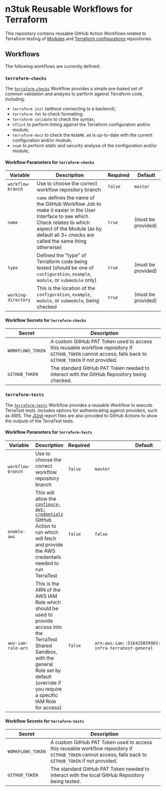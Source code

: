 # n3tuk Reusable Workflows for Terraform

This repository contains reusable GitHub Action Workflows related to Terraform
testing of [Modules][modules] and [Terraform configurations][configuration]
repositories.

[modules]: https://github.com/n3tuk/template-terraform-module
[configuration]: https://github.com/n3tuk/template-terraform-configuration

## Workflows

The following workflows are currently defined:

### `terraform-checks`

The [`terraform-checks`][terraform-checks] Workflow provides a simple pre-baked
set of common validation and analysis to perform against Terraform code,
including:

[terraform-checks]: https://github.com/n3tuk/workflows-reusable-terraform/blob/master/.github/workflows/terraform-checks.yaml

- `terraform init` (without connecting to a backend);
- `terraform fmt` to check formatting;
- `terraform validate` to check the syntax;
- `tflint` to perform linting against the Terraform configuration and/or module;
- `terraform-docs` to check the `README.md` is up-to-date with the current
  configuration and/or module;
- `snyk` to perform static and security analysis of the configuration and/or
  module;

#### Workflow Parameters for `terraform-checks`

| Variable            | Description                                                                                                                                                                                                           | Required | Default            |
| ------------------- | --------------------------------------------------------------------------------------------------------------------------------------------------------------------------------------------------------------------- | -------- | ------------------ |
| `workflow-branch`   | Use to choose the correct workflow repository branch                                                                                                                                                                  | `false`  | `master`           |
| `name`              | `name` defines the name of the GitHub Workflow Job to make it easier in the User Interface to see which Check relates to which aspect of the Module (as by default all 3+ checks are called the same thing otherwise) | `true`   | (must be provided) |
| `type`              | Defined the "type" of Terraform code being tested (should be one of `configuration`, `example`, `module`, or `submodule` only)                                                                                        | `true`   | (must be provided) |
| `working-directory` | This is the location of the `configuration`, `example`, `module`, or `submodule`, being checked                                                                                                                       | `true`   | (must be provided) |

#### Workflow Secrets for `terraform-checks`

| Secret            | Description                                                                                                                                               |
| ----------------- | --------------------------------------------------------------------------------------------------------------------------------------------------------- |
| `WORKFLOWS_TOKEN` | A custom GitHub PAT Token used to access this reusable workflow repository if `GITHUB_TOKEN` cannot access; falls back to `GITHUB_TOKEN` if not provided. |
| `GITHUB_TOKEN`    | The standard GitHub PAT Token needed to interact with the GitHub Repository being checked.                                                                |

### `terraform-tests`

The [`terraform-tests`][terraform-tests] Workflow provides a reusable Workflow
to execute TerraTest tests. Includes options for authenticating against
providers, such as AWS. The [JUnit][terratest-output] report files are also
provided to GitHub Actions to show the outputs of the TerraTest tests.

[terraform-tests]: https://github.com/n3tuk/workflows-reusable-terraform/blob/master/.github/workflows/terraform-tests.yaml
[terratest-output]: https://terratest.gruntwork.io/docs/testing-best-practices/debugging-interleaved-test-output/

#### Workflow Parameters for `terraform-tests`

| Variable           | Description                                                                                                                                                                                                 | Required | Default                                                          |
| ------------------ | ----------------------------------------------------------------------------------------------------------------------------------------------------------------------------------------------------------- | -------- | ---------------------------------------------------------------- |
| `workflow-branch`  | Use to choose the correct workflow repository branch                                                                                                                                                        | `false`  | `master`                                                         |
| `enable-aws`       | This will allow the [`configure-aws-credentials`][configure-aws-credentials] GitHub Action to run which will fetch and provide the AWS credentails needed to run TerraTest                                  | `false`  | `false`                                                          |
| `aws-iam-role-arn` | This is the ARN of the AWS IAM Role which should be used to provide access into the TerraTest Shared Sandbox, with the general Role set by default (override if you require a specific IAM Role for access) | `false`  | `arn:aws:iam::516425859983:role/gha/gha-infra-terratest-general` |

[configure-aws-credentials]: https://github.com/aws-actions/configure-aws-credentials

#### Workflow Secrets for `terraform-tests`

| Secret             | Description                                                                                                                                               |
| ------------------ | --------------------------------------------------------------------------------------------------------------------------------------------------------- |
| `WORKFLOWS_TOKEN`  | A custom GitHub PAT Token used to access this reusable workflow repository if `GITHUB_TOKEN` cannot access; falls back to `GITHUB_TOKEN` if not provided. |
| `GITHUB_TOKEN`     | The standard GitHub PAT Token needed to interact with the local GitHub Repository being tested.                                                           |

